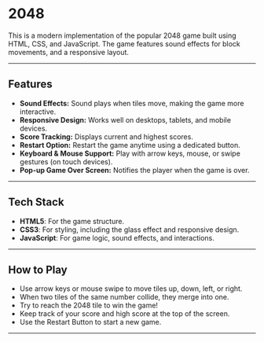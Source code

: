 # 2048 

This is a modern implementation of the popular 2048 game built using HTML, CSS, and JavaScript. The game features sound effects for block movements, and a responsive layout.

---

## Features

- **Sound Effects:** Sound plays when tiles move, making the game more interactive.
- **Responsive Design:** Works well on desktops, tablets, and mobile devices.
- **Score Tracking:** Displays current and highest scores.
- **Restart Option:** Restart the game anytime using a dedicated button.
- **Keyboard & Mouse Support:** Play with arrow keys, mouse, or swipe gestures (on touch devices).
- **Pop-up Game Over Screen:** Notifies the player when the game is over.

---

## Tech Stack

- **HTML5**: For the game structure.
- **CSS3**: For styling, including the glass effect and responsive design.
- **JavaScript**: For game logic, sound effects, and interactions.

---

## How to Play

- Use arrow keys or mouse swipe to move tiles up, down, left, or right.
- When two tiles of the same number collide, they merge into one.
- Try to reach the 2048 tile to win the game!
- Keep track of your score and high score at the top of the screen.
- Use the Restart Button to start a new game.

 ---
